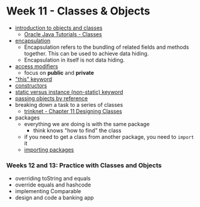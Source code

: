 # Week 11 - Classes & Objects

- [introduction to objects and classes](https://www.programiz.com/java-programming/class-objects)
  - [Oracle Java Tutorials - Classes](https://docs.oracle.com/javase/tutorial/java/javaOO/classes.html)
- [encapsulation](https://www.programiz.com/java-programming/encapsulation)
  - Encapsulation refers to the bundling of related fields and methods together. This can be used to achieve data hiding.
  - Encapsulation in itself is not data hiding.
- [access modifiers](https://www.programiz.com/java-programming/access-modifiers)
  - focus on **public** and **private**
- ["this" keyword](https://www.programiz.com/java-programming/this-keyword)
- [constructors](https://www.programiz.com/java-programming/constructors)
- [static versus instance (non-static) keyword](https://www.programiz.com/java-programming/static-keyword)
- [passing objects by reference](https://www.programiz.com/java-programming/examples/passing-method-as-argument)
- breaking down a task to a series of classes
  - [trinknet - Chapter 11 Designing Classes](https://books.trinket.io/thinkjava2/chapter11.html)
- packages
  - everything we are doing is with the same package
    - think knows "how to find" the class
  - if you need to get a class from another package, you need to `import` it
  - [importing packages](https://www.programiz.com/java-programming/packages-import)

### Weeks 12 and 13: Practice with Classes and Objects

- overriding toString and equals
- override equals and hashcode
- implementing Comparable
- design and code a banking app
